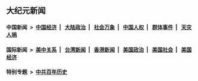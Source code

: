 ## 大纪元新闻

#### 中国新闻 &nbsp;>&nbsp; [中国经济](indexes/ncid283/README.md?03311245) &nbsp;| &nbsp; [大陆政治](indexes/ncid277/README.md?03311245) &nbsp;| &nbsp; [社会万象](indexes/ncid282/README.md?03311245) &nbsp;| &nbsp; [中国人权](indexes/ncid278/README.md?03311245) &nbsp;| &nbsp; [群体事件](indexes/ncid279/README.md?03311245) &nbsp;| &nbsp; [天灾人祸](indexes/ncid280/README.md?03311245)

#### 国际新闻 &nbsp;>&nbsp; [美中关系](indexes/nf1412576/README.md?03311245) &nbsp;| &nbsp; [台湾新闻](indexes/ncid1349361/README.md?03311245) &nbsp;| &nbsp; [香港新闻](indexes/ncid1349362/README.md?03311245) &nbsp;| &nbsp; [美国政治](indexes/ncid1078159/README.md?03311245) &nbsp;| &nbsp; [美国社会](indexes/ncid1078160/README.md?03311245) &nbsp;| &nbsp; [美国经济](indexes/ncid1078158/README.md?03311245)

#### 特别专题 &nbsp;>&nbsp; [中共百年历史](https://github.com/epoch-news/epoch-special/blob/master/README.md?03311245)  
